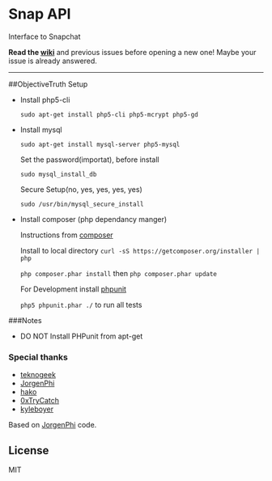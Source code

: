 # Snap API

Interface to Snapchat

**Read the [wiki](https://github.com/mgp25/Snap-API/wiki)** and previous issues before opening a new one! Maybe your issue is already answered.

----------

##ObjectiveTruth Setup

* Install php5-cli

    ```sudo apt-get install php5-cli php5-mcrypt php5-gd```

* Install mysql

    ```sudo apt-get install mysql-server php5-mysql```
    
    Set the password(importat), before install

    ```sudo mysql_install_db```

    Secure Setup(no, yes, yes, yes, yes)

    ```sudo /usr/bin/mysql_secure_install```

* Install composer (php dependancy manger)

    Instructions from [composer](https://getcomposer.org/doc/00-intro.md)

    Install to local directory ```curl -sS https://getcomposer.org/installer | php```

    ```php composer.phar install``` then ```php composer.phar update```

    For Development install [phpunit](https://phpunit.de/getting-started.html)

    ```php5 phpunit.phar ./``` to run all tests

###Notes

* DO NOT Install PHPunit from apt-get

    
### Special thanks

- [teknogeek](https://github.com/teknogeek)
- [JorgenPhi](https://github.com/JorgenPhi)
- [hako](https://github.com/hako)
- [0xTryCatch](https://github.com/0xTryCatch)
- [kyleboyer](https://github.com/kyleboyer)

Based on [JorgenPhi](https://github.com/JorgenPhi/php-snapchat) code.

## License
MIT
